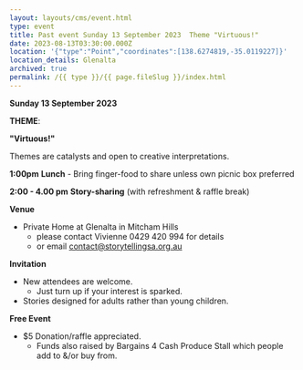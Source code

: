 ```yaml
---
layout: layouts/cms/event.html
type: event
title: Past event Sunday 13 September 2023  Theme "Virtuous!"
date: 2023-08-13T03:30:00.000Z
location: '{"type":"Point","coordinates":[138.6274819,-35.0119227]}'
location_details: Glenalta
archived: true
permalink: /{{ type }}/{{ page.fileSlug }}/index.html
---
```

**Sunday 13 September 2023**

**THEME**:

**"Virtuous!"**

Themes are catalysts and open to creative interpretations.   

**1:00pm**  **Lunch** - Bring finger-food to share unless own picnic box preferred

**2:00 - 4.00 pm**    **Story-sharing** (with refreshment & raffle break) 

**Venue**

* Private Home at Glenalta in Mitcham Hills    
   * please contact Vivienne  0429 420 994 for details
   * or email contact@storytellingsa.org.au

**Invitation**  

* New attendees are welcome. 
  *  Just turn up if your interest is sparked.
*  Stories designed for adults rather than young children. 

**Free Event**   

* $5 Donation/raffle appreciated.
  * Funds also raised by Bargains 4 Cash Produce Stall which people add to &/or buy from.